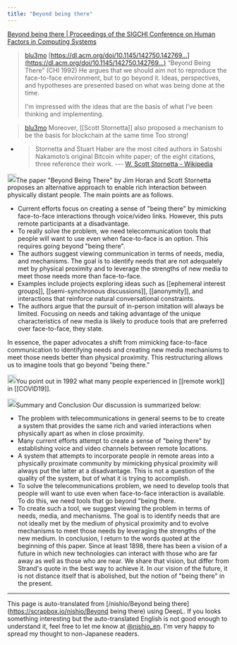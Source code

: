 ```yaml
---
title: "Beyond being there"
---
```


[Beyond being there | Proceedings of the SIGCHI Conference on Human Factors in Computing Systems](https://dl.acm.org/doi/10.1145/142750.142769)

> [blu3mo](https://x.com/blu3mo/status/1795333613678215603) [https://dl.acm.org/doi/10.1145/142750.142769…](https://dl.acm.org/doi/10.1145/142750.142769…)
>  “Beyond Being There” (CHI 1992)
>  He argues that we should aim not to reproduce the face-to-face environment, but to go beyond it. Ideas, perspectives, and hypotheses are presented based on what was being done at the time.
>
>  I'm impressed with the ideas that are the basis of what I've been thinking and implementing.

> [blu3mo](https://x.com/blu3mo/status/1795333616408596887) Moreover, [[Scott Stornetta]] also proposed a mechanism to be the basis for blockchain at the same time Too strong!

- > Stornetta and Stuart Haber are the most cited authors in Satoshi Nakamoto’s original Bitcoin white paper; of the eight citations, three reference their work. --- [W. Scott Stornetta - Wikipedia](https://en.wikipedia.org/wiki/W._Scott_Stornetta)

<img src='https://scrapbox.io/api/pages/nishio-en/claude/icon' alt='claude.icon' height="19.5"/>The paper "Beyond Being There" by Jim Horan and Scott Stornetta proposes an alternative approach to enable rich interaction between physically distant people. The main points are as follows.
- Current efforts focus on creating a sense of "being there" by mimicking face-to-face interactions through voice/video links. However, this puts remote participants at a disadvantage.
- To really solve the problem, we need telecommunication tools that people will want to use even when face-to-face is an option. This requires going beyond "being there".
- The authors suggest viewing communication in terms of needs, media, and mechanisms. The goal is to identify needs that are not adequately met by physical proximity and to leverage the strengths of new media to meet those needs more than face-to-face.
- Examples include projects exploring ideas such as [[ephemeral interest groups]], [[semi-synchronous discussions]], [[anonymity]], and interactions that reinforce natural conversational constraints.
- The authors argue that the pursuit of in-person imitation will always be limited. Focusing on needs and taking advantage of the unique characteristics of new media is likely to produce tools that are preferred over face-to-face, they state.

In essence, the paper advocates a shift from mimicking face-to-face communication to identifying needs and creating new media mechanisms to meet those needs better than physical proximity. This restructuring allows us to imagine tools that go beyond "being there."

<img src='https://scrapbox.io/api/pages/nishio-en/nishio/icon' alt='nishio.icon' height="19.5"/>You point out in 1992 what many people experienced in [[remote work]] in [[COVID19]].

<img src='https://scrapbox.io/api/pages/nishio-en/gpt/icon' alt='gpt.icon' height="19.5"/>Summary and Conclusion
Our discussion is summarized below:
- The problem with telecommunications in general seems to be to create a system that provides the same rich and varied interactions when physically apart as when in close proximity.
- Many current efforts attempt to create a sense of "being there" by establishing voice and video channels between remote locations.
- A system that attempts to incorporate people in remote areas into a physically proximate community by mimicking physical proximity will always put the latter at a disadvantage. This is not a question of the quality of the system, but of what it is trying to accomplish.
- To solve the telecommunications problem, we need to develop tools that people will want to use even when face-to-face interaction is available. To do this, we need tools that go beyond "being there.
- To create such a tool, we suggest viewing the problem in terms of needs, media, and mechanisms. The goal is to identify needs that are not ideally met by the medium of physical proximity and to evolve mechanisms to meet those needs by leveraging the strengths of the new medium.
In conclusion, I return to the words quoted at the beginning of this paper. Since at least 1898, there has been a vision of a future in which new technologies can interact with those who are far away as well as those who are near. We share that vision, but differ from Strand's quote in the best way to achieve it. In our vision of the future, it is not distance itself that is abolished, but the notion of "being there" in the present.

---
This page is auto-translated from [/nishio/Beyond being there](https://scrapbox.io/nishio/Beyond being there) using DeepL. If you looks something interesting but the auto-translated English is not good enough to understand it, feel free to let me know at [@nishio_en](https://twitter.com/nishio_en). I'm very happy to spread my thought to non-Japanese readers.